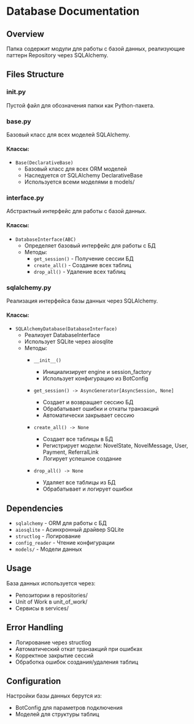 # Database Documentation

## Overview
Папка содержит модули для работы с базой данных, реализующие паттерн Repository через SQLAlchemy.

## Files Structure

### __init__.py
Пустой файл для обозначения папки как Python-пакета.

### base.py
Базовый класс для всех моделей SQLAlchemy.

#### Классы:
- `Base(DeclarativeBase)` 
  - Базовый класс для всех ORM моделей
  - Наследуется от SQLAlchemy DeclarativeBase
  - Используется всеми моделями в models/

### interface.py
Абстрактный интерфейс для работы с базой данных.

#### Классы:
- `DatabaseInterface(ABC)`
  - Определяет базовый интерфейс для работы с БД
  - Методы:
    - `get_session()` - Получение сессии БД
    - `create_all()` - Создание всех таблиц
    - `drop_all()` - Удаление всех таблиц

### sqlalchemy.py
Реализация интерфейса базы данных через SQLAlchemy.

#### Классы:
- `SQLAlchemyDatabase(DatabaseInterface)`
  - Реализует DatabaseInterface
  - Использует SQLite через aiosqlite
  - Методы:
    - `__init__()` 
      - Инициализирует engine и session_factory
      - Использует конфигурацию из BotConfig
    
    - `get_session() -> AsyncGenerator[AsyncSession, None]`
      - Создает и возвращает сессию БД
      - Обрабатывает ошибки и откаты транзакций
      - Автоматически закрывает сессию
    
    - `create_all() -> None`
      - Создает все таблицы в БД
      - Регистрирует модели: NovelState, NovelMessage, User, Payment, ReferralLink
      - Логирует успешное создание
    
    - `drop_all() -> None`
      - Удаляет все таблицы из БД
      - Обрабатывает и логирует ошибки

## Dependencies
- `sqlalchemy` - ORM для работы с БД
- `aiosqlite` - Асинхронный драйвер SQLite
- `structlog` - Логирование
- `config_reader` - Чтение конфигурации
- `models/` - Модели данных

## Usage
База данных используется через:
- Репозитории в repositories/
- Unit of Work в unit_of_work/
- Сервисы в services/

## Error Handling
- Логирование через structlog
- Автоматический откат транзакций при ошибках
- Корректное закрытие сессий
- Обработка ошибок создания/удаления таблиц

## Configuration
Настройки базы данных берутся из:
- BotConfig для параметров подключения
- Моделей для структуры таблиц 